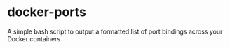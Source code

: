 # docker-ports
A simple bash script to output a formatted list of port bindings across your Docker containers
